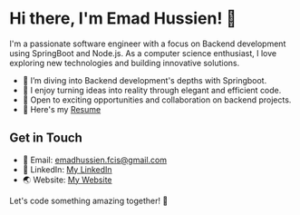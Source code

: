 # Hi there, I'm Emad Hussien! 👋

I'm a passionate software engineer with a focus on Backend development using SpringBoot and Node.js. As a computer science enthusiast, I love exploring new technologies and building innovative solutions.

- 🔭 I’m diving into Backend development's depths with Springboot.
- 🌱 I enjoy turning ideas into reality through elegant and efficient code.
- 💼 Open to exciting opportunities and collaboration on backend projects.
- 📄 Here's my [Resume](https://emadhussien.github.io/mycv/Emad_Hussien_Software_Engineer_Resume.pdf)

## Get in Touch
- 📧 Email: [emadhussien.fcis@gmail.com](mailto:emadhussien.fcis@gmail.com)
- 📱 LinkedIn: [My LinkedIn](https://www.linkedin.com/in/emadhussien98/)
- 🌏 Website: [My Website](https://emadhussien.github.io/)
  
Let's code something amazing together! 🚀
